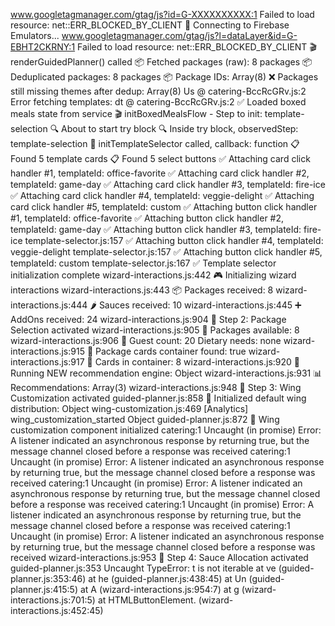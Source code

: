 www.googletagmanager.com/gtag/js?id=G-XXXXXXXXXX:1  Failed to load resource: net::ERR_BLOCKED_BY_CLIENT
 🧪 Connecting to Firebase Emulators...
www.googletagmanager.com/gtag/js?l=dataLayer&id=G-EBHT2CKRNY:1  Failed to load resource: net::ERR_BLOCKED_BY_CLIENT
 🎬 renderGuidedPlanner() called
 📦 Fetched packages (raw): 8 packages
 📦 Deduplicated packages: 8 packages
 📦 Package IDs: Array(8)
 ❌ Packages still missing themes after dedup: Array(8)
Us @ catering-BccRcGRv.js:2
 Error fetching templates: 
dt @ catering-BccRcGRv.js:2
 ✅ Loaded boxed meals state from service
 🎬 initBoxedMealsFlow - Step to init: template-selection
 🔍 About to start try block
 🔍 Inside try block, observedStep: template-selection
 🔧 initTemplateSelector called, callback: function
 📋 Found 5 template cards
 📋 Found 5 select buttons
 ✅ Attaching card click handler #1, templateId: office-favorite
 ✅ Attaching card click handler #2, templateId: game-day
 ✅ Attaching card click handler #3, templateId: fire-ice
 ✅ Attaching card click handler #4, templateId: veggie-delight
 ✅ Attaching card click handler #5, templateId: custom
 ✅ Attaching button click handler #1, templateId: office-favorite
 ✅ Attaching button click handler #2, templateId: game-day
 ✅ Attaching button click handler #3, templateId: fire-ice
template-selector.js:157 ✅ Attaching button click handler #4, templateId: veggie-delight
template-selector.js:157 ✅ Attaching button click handler #5, templateId: custom
template-selector.js:167 ✅ Template selector initialization complete
wizard-interactions.js:442 🎮 Initializing wizard interactions
wizard-interactions.js:443 📦 Packages received: 8
wizard-interactions.js:444 🌶️ Sauces received: 10
wizard-interactions.js:445 ➕ AddOns received: 24
wizard-interactions.js:904 📍 Step 2: Package Selection activated
wizard-interactions.js:905 📍 Packages available: 8
wizard-interactions.js:906 📍 Guest count: 20 Dietary needs: none
wizard-interactions.js:915 📍 Package cards container found: true
wizard-interactions.js:917 📍 Cards in container: 8
wizard-interactions.js:920 🎯 Running NEW recommendation engine: Object
wizard-interactions.js:931 📊 Recommendations: Array(3)
wizard-interactions.js:948 📍 Step 3: Wing Customization activated
guided-planner.js:858 🍗 Initialized default wing distribution: Object
wing-customization.js:469 [Analytics] wing_customization_started Object
guided-planner.js:872 🍗 Wing customization component initialized
catering:1 Uncaught (in promise) Error: A listener indicated an asynchronous response by returning true, but the message channel closed before a response was received
catering:1 Uncaught (in promise) Error: A listener indicated an asynchronous response by returning true, but the message channel closed before a response was received
catering:1 Uncaught (in promise) Error: A listener indicated an asynchronous response by returning true, but the message channel closed before a response was received
catering:1 Uncaught (in promise) Error: A listener indicated an asynchronous response by returning true, but the message channel closed before a response was received
catering:1 Uncaught (in promise) Error: A listener indicated an asynchronous response by returning true, but the message channel closed before a response was received
wizard-interactions.js:953 📍 Step 4: Sauce Allocation activated
guided-planner.js:353 Uncaught TypeError: t is not iterable
    at ve (guided-planner.js:353:46)
    at he (guided-planner.js:438:45)
    at Un (guided-planner.js:415:5)
    at A (wizard-interactions.js:954:7)
    at g (wizard-interactions.js:701:5)
    at HTMLButtonElement.<anonymous> (wizard-interactions.js:452:45)
